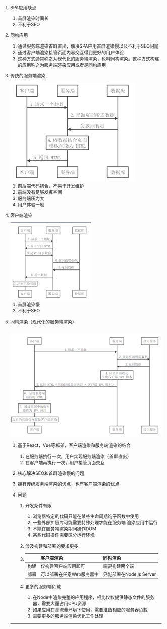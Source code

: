 1. SPA应用缺点

   1. 首屏渲染时间长
   2. 不利于SEO
   
2. 同构应用

   1. 通过服务端渲染首屏直出，解决SPA应用首屏渲染慢以及不利于SEO问题
   2. 通过客户端渲染接管页面内容交互得到更好的用户体验
   3. 这种方式通常称之为现代化的服务端渲染，也叫同构渲染。这种方式构建的应用称之为服务端渲染应用或者是同构应用

3. 传统的服务端渲染

   <img src="./Images/服务端渲染.jpeg" alt="s" style="zoom: 50%;" />

   1. 前后端代码耦合，不易于开发维护
   2. 前端没有足够发挥空间
   3. 服务端压力大
   4. 用户体验一般

4. 客户端渲染

   <img src="./Images/客户端渲染.png" alt="s" style="zoom: 25%;" />

   1. 首屏渲染慢
   2. 不利于SEO

5. 同构渲染（现代化的服务端渲染）

   ​	<img src="./Images/同构渲染.jpeg" alt="s" style="zoom: 50%;" />

   1. 基于React，Vue等框架，客户端渲染和服务端渲染的结合

      1. 在服务端执行一次，用户实现服务端渲染（首屏直出）
      2. 在客户端再执行一次，用户接管页面交互

   2. 核心解决SEO和首屏渲染慢的问题

   3. 拥有传统服务端渲染的优点，也有客户端渲染的优点

   4. 问题

      1. 开发条件有限

         1. 浏览器特定的代码只能在某些生命周期钩子函数中使用
         2. 一些外部扩展库可能需要特殊处理才能在服务端 渲染应用中运行
         3. 不能在服务端渲染期间操作DOM
         4. 某些代码操作需要区分运行环境

      2. 涉及构建和部署的要求更多

      3. |      | 客户端渲染                | 同构渲染                 |
         | ---- | ------------------------- | ------------------------ |
         | 构建 | 仅构建客户端应用即可      | 需要构建两个端           |
         | 部署 | 可以部署在任意Web服务器中 | 只能部署在Node.js Server |

      4. 更多的服务端负载

         1. 在Node中渲染完整的应用程序，相比仅仅提供静态文件的服务器，需要大量占用CPU资源
         2. 如果应用在高流量环境下使用，需要准备相应的服务器负载
         3. 需要更多的服务端渲染优化工作处理

   ----

   

   

